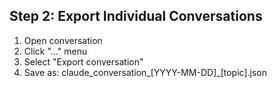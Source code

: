 ## Step 2: Export Individual Conversations  
1. Open conversation
2. Click "..." menu
3. Select "Export conversation"
4. Save as: claude_conversation_[YYYY-MM-DD]_[topic].json
